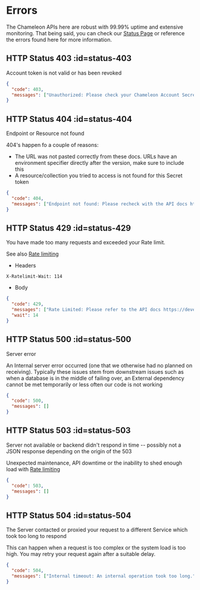 # Errors

The Chameleon APIs here are robust with 99.99% uptime and extensive monitoring. That being said, you can check our [Status Page](https://status.trychameleon.com) or reference the errors found here for more information.

## HTTP Status 403 :id=status-403

Account token is not valid or has been revoked

```json
{
  "code": 403,
  "messages": ["Unauthorized: Please check your Chameleon Account Secret"]
}
```

## HTTP Status 404 :id=status-404

Endpoint or Resource not found

404's happen fo a couple of reasons:

 - The URL was not pasted correctly from these docs. URLs have an environment specifier directly after the version, make sure to include this
 - A resource/collection you tried to access is not found for this Secret token

```json
{
  "code": 404,
  "messages": ["Endpoint not found: Please recheck with the API docs https://developers.trychameleon.com"]
}
```

## HTTP Status 429 :id=status-429

You have made too many requests and exceeded your Rate limit.

See also [Rate limiting](rate-limiting.md)

- Headers

```
X-Ratelimit-Wait: 114
```

- Body

```json
{
  "code": 429,
  "messages": ["Rate Limited: Please refer to the API docs https://developers.trychameleon.com/#/concepts/rate-limiting for more information"],
  "wait": 14
}
```

## HTTP Status 500 :id=status-500

Server error

An Internal server error occurred (one that we otherwise had no planned on receiving). Typically these issues stem from downstream issues such as when a database is in the middle of failing over, an External dependency cannot be met temporarily or less often our code is not working

```json
{
  "code": 500,
  "messages": []
}
```

## HTTP Status 503 :id=status-503

Server not available or backend didn't respond in time -- possibly not a JSON response depending on the origin of the 503

Unexpected maintenance, API downtime or the inability to shed enough load with [Rate limiting](rate-limiting.md)

```json
{
  "code": 503,
  "messages": []
}
```

## HTTP Status 504 :id=status-504

The Server contacted or proxied your request to a different Service which took too long to respond

This can happen when a request is too complex or the system load is too high. You may retry your request again after a suitable delay.

```json
{
  "code": 504,
  "messages": ["Internal timeout: An internal operation took too long."]
}
```
